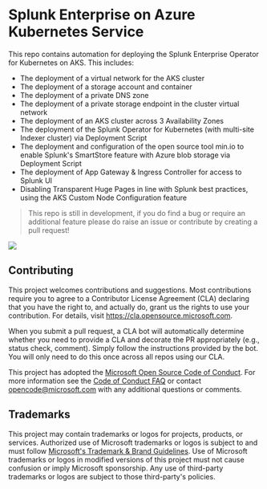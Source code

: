 # Splunk Enterprise on Azure Kubernetes Service

This repo contains automation for deploying the Splunk Enterprise Operator for Kubernetes on AKS. This includes:
- The deployment of a virtual network for the AKS cluster
- The deployment of a storage account and container
- The deployment of a private DNS zone
- The deployment of a private storage endpoint in the cluster virtual network
- The deployment of an AKS cluster across 3 Availability Zones
- The deployment of the Splunk Operator for Kubernetes (with multi-site Indexer cluster) via Deployment Script
- The deployment and configuration of the open source tool min.io to enable Splunk's SmartStore feature with Azure blob storage via Deployment Script
- The deployment of App Gateway & Ingress Controller for access to Splunk UI
- Disabling Transparent Huge Pages in line with Splunk best practices, using the AKS Custom Node Configuration feature

> This repo is still in development, if you do find a bug or require an additional feature please do raise an issue or contribute by creating a pull request!

<a href="https://portal.azure.com/#blade/Microsoft_Azure_CreateUIDef/CustomDeploymentBlade/uri/https%3A%2F%2Fraw.githubusercontent.com%2FAzure%2Fsplunk-enterprise-aks%2Fmain%2Fazuredeploy.json/createUIDefinitionUri/https%3A%2F%2Fraw.githubusercontent.com%2FAzure%2Fsplunk-enterprise-aks%2Fmain%2Fazuredeploy.portal.json" target="_blank">
<img src="https://aka.ms/deploytoazurebutton"/>
</a>

## Contributing

This project welcomes contributions and suggestions.  Most contributions require you to agree to a
Contributor License Agreement (CLA) declaring that you have the right to, and actually do, grant us
the rights to use your contribution. For details, visit https://cla.opensource.microsoft.com.

When you submit a pull request, a CLA bot will automatically determine whether you need to provide
a CLA and decorate the PR appropriately (e.g., status check, comment). Simply follow the instructions
provided by the bot. You will only need to do this once across all repos using our CLA.

This project has adopted the [Microsoft Open Source Code of Conduct](https://opensource.microsoft.com/codeofconduct/).
For more information see the [Code of Conduct FAQ](https://opensource.microsoft.com/codeofconduct/faq/) or
contact [opencode@microsoft.com](mailto:opencode@microsoft.com) with any additional questions or comments.

## Trademarks

This project may contain trademarks or logos for projects, products, or services. Authorized use of Microsoft 
trademarks or logos is subject to and must follow 
[Microsoft's Trademark & Brand Guidelines](https://www.microsoft.com/en-us/legal/intellectualproperty/trademarks/usage/general).
Use of Microsoft trademarks or logos in modified versions of this project must not cause confusion or imply Microsoft sponsorship.
Any use of third-party trademarks or logos are subject to those third-party's policies.
